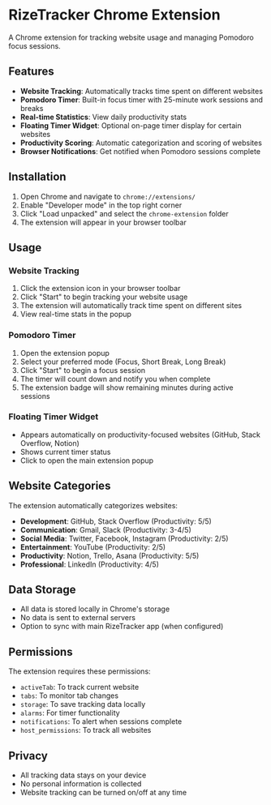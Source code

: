 # RizeTracker Chrome Extension

A Chrome extension for tracking website usage and managing Pomodoro focus sessions.

## Features

- **Website Tracking**: Automatically tracks time spent on different websites
- **Pomodoro Timer**: Built-in focus timer with 25-minute work sessions and breaks
- **Real-time Statistics**: View daily productivity stats
- **Floating Timer Widget**: Optional on-page timer display for certain websites
- **Productivity Scoring**: Automatic categorization and scoring of websites
- **Browser Notifications**: Get notified when Pomodoro sessions complete

## Installation

1. Open Chrome and navigate to `chrome://extensions/`
2. Enable "Developer mode" in the top right corner
3. Click "Load unpacked" and select the `chrome-extension` folder
4. The extension will appear in your browser toolbar

## Usage

### Website Tracking
1. Click the extension icon in your browser toolbar
2. Click "Start" to begin tracking your website usage
3. The extension will automatically track time spent on different sites
4. View real-time stats in the popup

### Pomodoro Timer
1. Open the extension popup
2. Select your preferred mode (Focus, Short Break, Long Break)
3. Click "Start" to begin a focus session
4. The timer will count down and notify you when complete
5. The extension badge will show remaining minutes during active sessions

### Floating Timer Widget
- Appears automatically on productivity-focused websites (GitHub, Stack Overflow, Notion)
- Shows current timer status
- Click to open the main extension popup

## Website Categories

The extension automatically categorizes websites:
- **Development**: GitHub, Stack Overflow (Productivity: 5/5)
- **Communication**: Gmail, Slack (Productivity: 3-4/5)
- **Social Media**: Twitter, Facebook, Instagram (Productivity: 2/5)
- **Entertainment**: YouTube (Productivity: 2/5)
- **Productivity**: Notion, Trello, Asana (Productivity: 5/5)
- **Professional**: LinkedIn (Productivity: 4/5)

## Data Storage

- All data is stored locally in Chrome's storage
- No data is sent to external servers
- Option to sync with main RizeTracker app (when configured)

## Permissions

The extension requires these permissions:
- `activeTab`: To track current website
- `tabs`: To monitor tab changes
- `storage`: To save tracking data locally
- `alarms`: For timer functionality
- `notifications`: To alert when sessions complete
- `host_permissions`: To track all websites

## Privacy

- All tracking data stays on your device
- No personal information is collected
- Website tracking can be turned on/off at any time